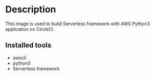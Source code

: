 # Description

This image is used to build Serverless framework with AWS Python3 application on CircleCI.

## Installed tools

* awscli
* python3
* Serverless framework

